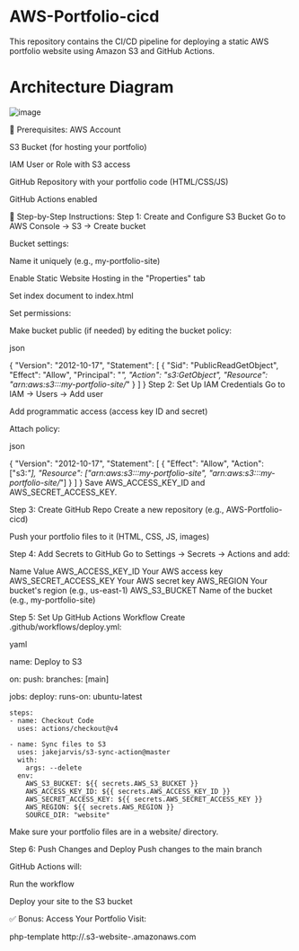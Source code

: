 # AWS-Portfolio-cicd
This repository contains the CI/CD pipeline for deploying a static AWS portfolio website using Amazon S3 and GitHub Actions.

# Architecture Diagram

![image](https://github.com/user-attachments/assets/4c26a75b-e11f-4047-a414-f658c349467d)

🚧 Prerequisites:
AWS Account

S3 Bucket (for hosting your portfolio)

IAM User or Role with S3 access

GitHub Repository with your portfolio code (HTML/CSS/JS)

GitHub Actions enabled

🔧 Step-by-Step Instructions:
Step 1: Create and Configure S3 Bucket
Go to AWS Console → S3 → Create bucket

Bucket settings:

Name it uniquely (e.g., my-portfolio-site)

Enable Static Website Hosting in the "Properties" tab

Set index document to index.html

Set permissions:

Make bucket public (if needed) by editing the bucket policy:

json

{
  "Version": "2012-10-17",
  "Statement": [
    {
      "Sid": "PublicReadGetObject",
      "Effect": "Allow",
      "Principal": "*",
      "Action": "s3:GetObject",
      "Resource": "arn:aws:s3:::my-portfolio-site/*"
    }
  ]
}
Step 2: Set Up IAM Credentials
Go to IAM → Users → Add user

Add programmatic access (access key ID and secret)

Attach policy:

json

{
  "Version": "2012-10-17",
  "Statement": [
    {
      "Effect": "Allow",
      "Action": ["s3:*"],
      "Resource": ["arn:aws:s3:::my-portfolio-site", "arn:aws:s3:::my-portfolio-site/*"]
    }
  ]
}
Save AWS_ACCESS_KEY_ID and AWS_SECRET_ACCESS_KEY.

Step 3: Create GitHub Repo
Create a new repository (e.g., AWS-Portfolio-cicd)

Push your portfolio files to it (HTML, CSS, JS, images)

Step 4: Add Secrets to GitHub
Go to Settings → Secrets → Actions and add:

Name	Value
AWS_ACCESS_KEY_ID	Your AWS access key
AWS_SECRET_ACCESS_KEY	Your AWS secret key
AWS_REGION	Your bucket's region (e.g., us-east-1)
AWS_S3_BUCKET	Name of the bucket (e.g., my-portfolio-site)

Step 5: Set Up GitHub Actions Workflow
Create .github/workflows/deploy.yml:

yaml

name: Deploy to S3

on:
  push:
    branches: [main]

jobs:
  deploy:
    runs-on: ubuntu-latest

    steps:
    - name: Checkout Code
      uses: actions/checkout@v4

    - name: Sync files to S3
      uses: jakejarvis/s3-sync-action@master
      with:
        args: --delete
      env:
        AWS_S3_BUCKET: ${{ secrets.AWS_S3_BUCKET }}
        AWS_ACCESS_KEY_ID: ${{ secrets.AWS_ACCESS_KEY_ID }}
        AWS_SECRET_ACCESS_KEY: ${{ secrets.AWS_SECRET_ACCESS_KEY }}
        AWS_REGION: ${{ secrets.AWS_REGION }}
        SOURCE_DIR: "website"
Make sure your portfolio files are in a website/ directory.

Step 6: Push Changes and Deploy
Push changes to the main branch

GitHub Actions will:

Run the workflow

Deploy your site to the S3 bucket

✅ Bonus: Access Your Portfolio
Visit:

php-template
http://<your-bucket-name>.s3-website-<region>.amazonaws.com
